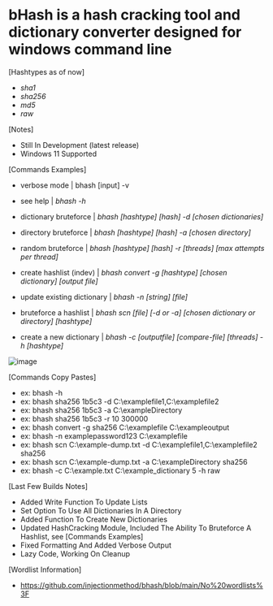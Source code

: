 bHash is a hash cracking tool and dictionary converter designed for windows command line
========================================================================================


[Hashtypes as of now]
- *sha1*
- *sha256*
- *md5*
- *raw*

[Notes]
- Still In Development (latest release)
- Windows 11 Supported


[Commands Examples]

- verbose mode | bhash [input] -v

- see help | *bhash -h*

- dictionary bruteforce | *bhash [hashtype] [hash] -d [chosen dictionaries]*

- directory bruteforce | *bhash [hashtype] [hash] -a [chosen directory]*

- random bruteforce | *bhash [hashtype] [hash] -r [threads] [max attempts per thread]*

- create hashlist (indev) | *bhash convert -g [hashtype] [chosen dictionary] [output file]*
 
- update existing dictionary | *bhash -n [string] [file]*

- bruteforce a hashlist | *bhash scn [file] [-d or -a] [chosen dictionary or directory] [hashtype]*

- create a new dictionary | *bhash -c [outputfile] [compare-file] [threads] -h [hashtype]*


![image](https://user-images.githubusercontent.com/80434330/226054615-96cf56a2-55b4-4401-8ce3-bd3dab3d64da.png)


[Commands Copy Pastes]
- ex: bhash -h
- ex: bhash sha256 1b5c3 -d C:\examplefile1,C:\examplefile2
- ex: bhash sha256 1b5c3 -a C:\exampleDirectory
- ex: bhash sha256 1b5c3 -r 10 300000
- ex: bhash convert -g sha256 C:\examplefile C:\exampleoutput
- ex: bhash -n examplepassword123 C:\examplefile
- ex: bhash scn C:\example-dump.txt -d C:\examplefile1,C:\examplefile2 sha256
- ex: bhash scn C:\example-dump.txt -a C:\exampleDirectory sha256
- ex: bhash -c C:\example.txt C:\example_dictionary 5 -h raw


[Last Few Builds Notes]
- Added Write Function To Update Lists
- Set Option To Use All Dictionaries In A Directory
- Added Function To Create New Dictionaries
- Updated HashCracking Module, Included The Ability To Bruteforce A Hashlist, see [Commands Examples]
- Fixed Formatting And Added Verbose Output
- Lazy Code, Working On Cleanup


[Wordlist Information]
- https://github.com/injectionmethod/bhash/blob/main/No%20wordlists%3F
